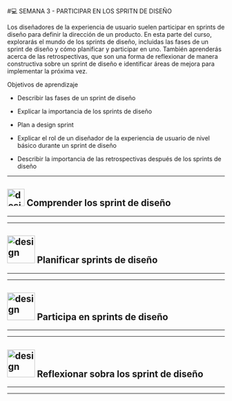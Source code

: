 #:computer: SEMANA 3 - PARTICIPAR EN LOS SPRITN DE DISEÑO

Los diseñadores de la experiencia de usuario suelen participar en sprints de diseño para definir la dirección de un producto. En esta parte del curso, explorarás el mundo de los sprints de diseño, incluidas las fases de un sprint de diseño y cómo planificar y participar en uno. También aprenderás acerca de las retrospectivas, que son una forma de reflexionar de manera constructiva sobre un sprint de diseño e identificar áreas de mejora para implementar la próxima vez.

Objetivos de aprendizaje

- Describir las fases de un sprint de diseño

- Explicar la importancia de los sprints de diseño

- Plan a design sprint

- Explicar el rol de un diseñador de la experiencia de usuario de nivel básico durante un sprint de diseño

- Describir la importancia de las retrospectivas después de los sprints de diseño

---

## <img width="40" height="40" src="https://img.icons8.com/cute-clipart/40/design.png" alt="design"/> Comprender los sprint de diseño

---
---

## <img width="64" height="64" src="https://img.icons8.com/cute-clipart/64/design.png" alt="design"/> Planificar sprints de diseño

---
---

## <img width="64" height="64" src="https://img.icons8.com/cute-clipart/64/design.png" alt="design"/> Participa en sprints de diseño

---
---

## <img width="64" height="64" src="https://img.icons8.com/cute-clipart/64/design.png" alt="design"/> Reflexionar sobra los sprint de diseño

---
---


